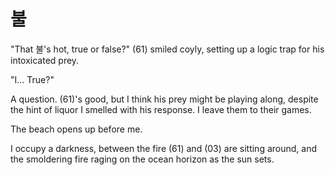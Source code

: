 # 불

"That 불's hot, true or false?" (61) smiled coyly, setting up a logic trap for his intoxicated prey.

"I... True?" 

A question. (61)'s good, but I think his prey might be playing along, despite the hint of liquor I smelled with his response. I leave them to their games.

The beach opens up before me. 

I occupy a darkness, between the fire (61) and (03) are sitting around, and the smoldering fire raging on the ocean horizon as the sun sets. 




